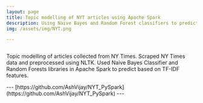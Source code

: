 ```yaml
---
layout: page
title: Topic modelling of NYT articles using Apache Spark
description: Using Naive Bayes and Random Forest classifiers to predict topic of NYT articles
img: /assets/img/NYT.png

---
```


<div class="img_row">
    <img class="col two left" src="{{ site.baseurl }}/assets/img/nltk.png" alt="" title="Reference pic only"/>
</div>


Topic modelling of articles collected from NY Times. Scraped NY Times data and preprocessed using NLTK.
Used Naive Bayes Classifier and Random Forests libraries in Apache Spark to predict based on TF-IDF features.

<div class="img_row">
    <img class="col two left" src="{{ site.baseurl }}/assets/img/NTY.png" alt="" title="Reference pic only"/>
</div>
---
[https://github.com/AshVijay/NYT_PySpark](https://github.com/AshVijay/NYT_PySpark)
---
